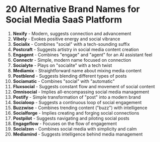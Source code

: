 # 20 Alternative Brand Names for Social Media SaaS Platform

1. **Nexify** - Modern, suggests connection and advancement
2. **Vibely** - Evokes positive energy and social vibrance
3. **Socialix** - Combines "social" with a tech-sounding suffix
4. **Postcraft** - Suggests artistry in social media content creation
5. **Engagent** - Combines "engage" and "agent" for an AI assistant feel
6. **Connectr** - Simple, modern name focused on connection
7. **Socialyte** - Plays on "socialite" with a tech twist
8. **Mediamix** - Straightforward name about mixing media content
9. **Postblend** - Suggests blending different types of posts
10. **Sociamatic** - Combines "social" with "automatic"
11. **Fluxsocial** - Suggests constant flow and movement of social content
12. **Omnisocial** - Implies all-encompassing social media management
13. **Postify** - Simple transformation of "post" into a modern brand
14. **Socialoop** - Suggests a continuous loop of social engagement
15. **Buzzwise** - Combines trending content ("buzz") with intelligence
16. **Socialforge** - Implies creating and forging social connections
17. **Postpilot** - Suggests navigating and piloting social posts
18. **Engageflow** - Focuses on the flow of engagement
19. **Socialzen** - Combines social media with simplicity and calm
20. **Mediamind** - Suggests intelligence behind media management
